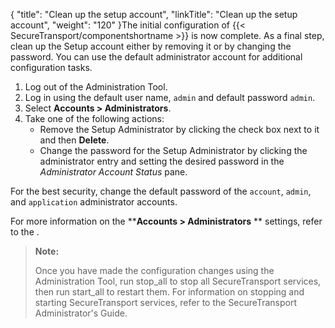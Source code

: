 {
    "title": "Clean up the setup account",
    "linkTitle": "Clean up the setup account",
    "weight": "120"
}The initial configuration of {{< SecureTransport/componentshortname  >}} is now complete. As a final step, clean up the Setup account either by removing it or by changing the password. You can use the default administrator account for additional configuration tasks.

1.  Log out of the Administration Tool.
2.  Log in using the default user name, `admin` and default password `admin`.
3.  Select **Accounts > Administrators**.
4.  Take one of the following actions:
    -   Remove the Setup Administrator by clicking the check box next to it and then **Delete**.
    -   Change the password for the Setup Administrator by clicking the administrator entry and setting the desired password in the *Administrator Account Status* pane.

For the best security, change the default password of the `account`, `admin`, and `application` administrator accounts.

For more information on the ****Accounts &gt; Administrators** ** settings, refer to the .

> **Note:**
>
> Once you have made the configuration changes using the Administration Tool, run stop\_all to stop all SecureTransport services, then run start\_all to restart them. For information on stopping and starting SecureTransport services, refer to the SecureTransport Administrator's Guide.
